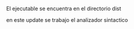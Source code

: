 El ejecutable se encuentra en el directorio dist

en este update se trabajo el analizador sintactico
